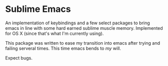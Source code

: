 # Sublime Emacs #

An implementation of keybindings and a few select packages to bring emacs in line with some hard earned sublime muscle memory. Implemented for OS X (since that's what I'm currently using).

This package was written to ease my transition into emacs after trying and failing serveral times. This time emacs bends to *my* will.

Expect bugs.

